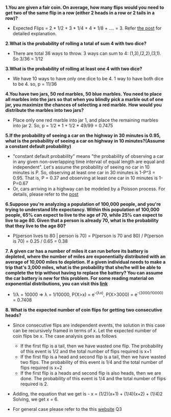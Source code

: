 **1.You are given a fair coin. On average, how many flips would you need to get two of the same flip in a row (either 2 heads in a row or 2 tails in a row)?**
* Expected Flips = 2 * 1/2 + 3 * 1/4 + 4 * 1/8 + .... = 3. Refer [the post](https://math.stackexchange.com/questions/112726/tossing-a-fair-coin-until-two-consecutive-tosses-are-the-same) for detailed explanation.

**2.What is the probability of rolling a total of sum 4 with two dice?**
* There are total 36 ways to throw. 3 ways can sum to 4: (1,3),(2,2),(3,1). So 3/36 = 1/12

**3.What is the probability of rolling at least one 4 with two dice?**
* We have 10 ways to have only one dice to be 4. 1 way to have both dice to be 4. so, p = 11/36

**4.You have two jars, 50 red marbles, 50 blue marbles. You need to place all marbles into the jars so that when you blindly pick a marble out of one jar, you maximize the chances of selecting a red marble. How would you distribute the marbles into two jars?**
* Place only one red marble into jar 1, and place the remaining marbles into jar 2. So, p = 1/2 * 1 + 1/2 * 49/99 = 0.7475

**5.If the probability of seeing a car on the highway in 30 minutes is 0.95, what is the probability of seeing a car on highway in 10 minutes?(Assume a constant default probability)**
* "constant default probability" means "the probability of observing a car in any given non-overlapping time interval of equal length are equal and independent". Let's assume the probability of seeing no car in 10 minutes is P. So, observing at least one car in 30 minutes is 1-P^3 = 0.95. That is, P = 0.37 and observing at least one car in 10 minutes is 1-P=0.67
* Or, cars arriving in a highway can be modeled by a Poisson process. For details, please refer to the [post](https://www.quora.com/If-the-probability-of-observing-a-car-in-30-minutes-on-a-highway-is-0-95-what-is-the-probability-of-observing-a-car-in-10-minutes-assuming-constant-default-probability)

**6.Suppose you're analyzing a population of 100,000 people, and you're trying to understand life expectancy. Within this population of 100,000 people, 65% can expect to live to the age of 70, while 25% can expect to live to age 80. Given that a person is already 70, what is the probability that they live to the age 80?**
* P(person lives to 80 | person is 70) = P(person is 70 and 80) / P(person is 70) = 0.25 / 0.65 = 0.38

**7. A given car has a number of miles it can run before its battery is depleted, where the number of miles are exponentially distributed with an average of 10,000 miles to depletion.
If a given individual needs to make a trip that's 3,000 miles, what is the probability that she/he will be able to complete the trip without having to replace the battery? You can assume the car battery is new for this problem.
For some reading material on exponential distributions, you can visit this [link](https://www.probabilitycourse.com/chapter4/4_2_2_exponential.php)**
* 1/λ = 10000 => λ = 1/10000, P(X>x) = e<sup>-(λx)</sup>, P(X>3000) = e<sup>-(3000/10000)</sup> = 0.7408

**8. What is the expected number of coin flips for getting two consecutive heads?**

* Since consecutive flips are independent events, the solution in this case can be recursively framed in terms of x. Let the expected number of coin flips be x. The case analysis goes as follows
  * If the first flip is a tail, then we have wasted one flip. The probability of this event is 1/2 and the total number       of flips required is x+1
  * If the first flip is a head and second flip is a tail, then we have wasted two flips. The probability of this event is     1/4 and the total number of flips required is x+2
  * If the first flip is a heads and second flip is also heads, then we are done. The probability of this event is 1/4 and     the total number of flips required is 2.
  
 * Adding, the equation that we get is -
 x = (1/2)(x+1) + (1/4)(x+2) + (1/4)2
 Solving, we get x = 6.
 * For general case please refer to the this [website](https://www.codechef.com/wiki/tutorial-expectation) Q3

